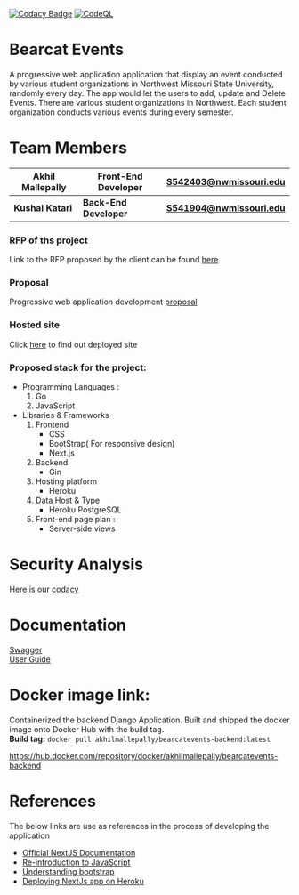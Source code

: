[![Codacy Badge](https://app.codacy.com/project/badge/Grade/588bf963333c4e9d8aacd02f53c3744b)](https://www.codacy.com/gh/akhilmallepally/bearcat-events/dashboard?utm_source=github.com&amp;utm_medium=referral&amp;utm_content=akhilmallepally/bearcat-events&amp;utm_campaign=Badge_Grade)   [![CodeQL](https://github.com/akhilmallepally/bearcat-events/actions/workflows/codeql-analysis.yml/badge.svg?branch=main)](https://github.com/akhilmallepally/bearcat-events/actions/workflows/codeql-analysis.yml)

# Bearcat Events
A progressive web application application that display an event conducted by various student organizations in Northwest Missouri State University, randomly every day. The app would let the users to add, update and Delete Events. There are various student organizations in Northwest. Each student organization conducts various events during every semester.

# Team Members
|Akhil Mallepally   |Front-End Developer|S542403@nwmissouri.edu   |
|   ---            |---       |---           |
| <b>Kushal Katari</b>     |<b>Back-End Developer</b>|  <b>S541904@nwmissouri.edu</b> |
### RFP of ths project
Link to the RFP proposed by the client can be found [here](https://github.com/pramod096/Bearcat-Events/blob/main/RFP.md).

### Proposal
Progressive web application development [proposal](https://github.com/kushalkatari/Proposal5B-BearcatE/blob/main/Proposal.md)   

### Hosted site
Click [here](https://bearcatevents.herokuapp.com/) to find out deployed site

### Proposed stack for the project:   
* Programming Languages :   
  1. Go
  1. JavaScript
* Libraries & Frameworks   
  1. Frontend
      * CSS
      * BootStrap( For responsive design)
      * Next.js
  2. Backend
      * Gin
  3. Hosting platform
      * Heroku
  4. Data Host & Type
      * Heroku PostgreSQL
  5. Front-end page plan :
      * Server-side views

# Security Analysis
Here is our [codacy](https://app.codacy.com/gh/akhilmallepally/bearcat-events/dashboard?utm_source=github.com&utm_medium=referral&utm_content=akhilmallepally/bearcat-events&utm_campaign=Badge_Grade) 

# Documentation
[Swagger](https://bearcateve.herokuapp.com/swagger/)</br>
[User Guide](https://akhilmallepally.github.io/bearcat-events-doc/)

# Docker image link:   
Containerized the backend Django Application. Built and shipped the docker image onto Docker Hub with the build tag.   
**Build tag:**    ```docker pull akhilmallepally/bearcatevents-backend:latest```   

https://hub.docker.com/repository/docker/akhilmallepally/bearcatevents-backend   

# References

The below links are use as references in the process of developing the application


- [Official NextJS Documentation][1]
- [Re-introduction to JavaScript][2]
- [Understanding bootstrap][3]
- [Deploying NextJs app on Heroku][4]

[1]: https://nextjs.org/learn/basics/create-nextjs-app
[2]: https://developer.mozilla.org/en-US/docs/Web/JavaScript/A_re-introduction_to_JavaScript
[3]: https://uxplanet.org/how-the-bootstrap-4-grid-works-a1b04703a3b7
[4]: https://mariestarck.com/deploy-your-next-js-app-to-heroku-in-5-minutes/

